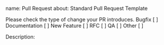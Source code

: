 name: Pull Request
about: Standard Pull Request Template

Please check the type of change your PR introduces.
Bugfix [ ]
Documentation [ ]
New Feature [ ]
RFC [ ]
QA [ ]
Other [ ]

Description:
